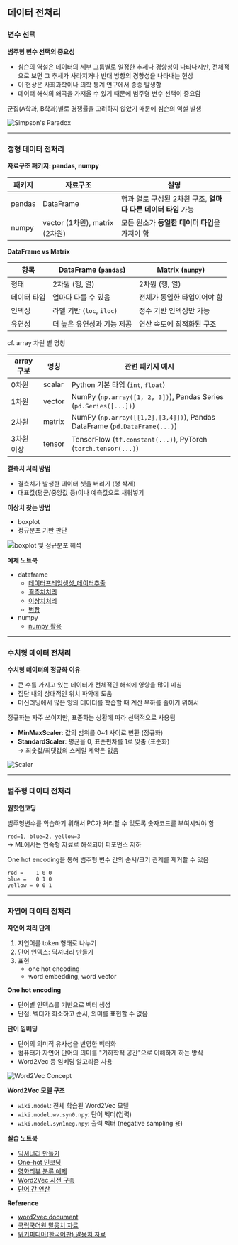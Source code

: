 ## 데이터 전처리

### 변수 선택


**범주형 변수 선택의 중요성**
- 심슨의 역설은 데이터의 세부 그룹별로 일정한 추세나 경향성이 나타나지만, 전체적으로 보면 그 추세가 사라지거나 반대 방향의 경향성을 나타내는 현상
- 이 현상은 사회과학이나 의학 통계 연구에서 종종 발생함
- 데이터 해석의 왜곡을 가져올 수 있기 때문에 범주형 변수 선택이 중요함

군집(A학과, B학과)별로 경쟁률을 고려하지 않았기 때문에 심슨의 역설 발생

![Simpson's Paradox](etc/image.png)


---

### 정형 데이터 전처리

**자료구조 패키지: pandas, numpy**

| 패키지  | 자료구조 | 설명 |
|---------|----------|------|
|pandas| DataFrame | 행과 열로 구성된 2차원 구조, **열마다 다른 데이터 타입** 가능 |
| numpy  | vector (1차원), matrix (2차원) | 모든 원소가 **동일한 데이터 타입**을 가져야 함 |



**DataFrame vs Matrix**

| 항목       | DataFrame (`pandas`)         | Matrix (`numpy`)             |
|------------|-------------------------------|-------------------------------|
| 형태       | 2차원 (행, 열)               | 2차원 (행, 열)               |
| 데이터 타입 | 열마다 다를 수 있음            | 전체가 동일한 타입이어야 함   |
| 인덱싱     | 라벨 기반 (`loc`, `iloc`)     | 정수 기반 인덱싱만 가능       |
| 유연성     | 더 높은 유연성과 기능 제공     | 연산 속도에 최적화된 구조     |



cf. array 차원 별 명칭

| array 구분 | 명칭     | 관련 패키지 예시 |
|------------|----------|------------------|
| 0차원      | scalar   | Python 기본 타입 (`int`, `float`) |
| 1차원      | vector   | NumPy (`np.array([1, 2, 3])`), Pandas Series (`pd.Series([...])`) |
| 2차원      | matrix   | NumPy (`np.array([[1,2],[3,4]])`), Pandas DataFrame (`pd.DataFrame(...)`) |
| 3차원 이상 | tensor   | TensorFlow (`tf.constant(...)`), PyTorch (`torch.tensor(...)`) |


**결측치 처리 방법**
- 결측치가 발생한 데이터 셋을 버리기 (행 삭제)
- 대표값(평균/중앙값 등)이나 예측값으로 채워넣기


**이상치 찾는 방법**
- boxplot
- 정규분포 기반 판단

![boxplot 및 정규분포 해석](etc/3_boxplot.png)


**예제 노트북**
- dataframe
  - [데이터프레임생성_데이터추출](ex01_pandas_데이터프레임생성_데이터추출.ipynb)
  - [결측치처리](ex02_pandas_결측치처리.ipynb)
  - [이상치처리](ex03_pandas_이상치처리예.ipynb)
  - [병합](ex04_pandas_병합.ipynb)
- numpy
  - [numpy 활용](ex05_Numpy.ipynb)

---

### 수치형 데이터 전처리

**수치형 데이터의 정규화 이유**
- 큰 수를 가지고 있는 데이터가 전체적인 해석에 영향을 많이 미침
- 집단 내의 상대적인 위치 파악에 도움
- 머신러닝에서 많은 양의 데이터를 학습할 때 계산 부하를 줄이기 위해서

정규화는 자주 쓰이지만, 표준화는 상황에 따라 선택적으로 사용됨

- **MinMaxScaler**: 값의 범위를 0~1 사이로 변환 (정규화)
- **StandardScaler**: 평균을 0, 표준편차를 1로 맞춤 (표준화)  
  → 최솟값/최댓값의 스케일 제약은 없음

![Scaler](etc/scaler.png)

---

### 범주형 데이터 전처리

**원핫인코딩**

범주형변수를 학습하기 위해서 PC가 처리할 수 있도록 숫자코드를 부여시켜야 함

`red=1, blue=2, yellow=3`  
→ ML에서는 연속형 자료로 해석되어 퍼포먼스 저하

One hot encoding을 통해 범주형 변수 간의 순서/크기 관계를 제거할 수 있음

```
red =    1 0 0
blue =   0 1 0
yellow = 0 0 1
```

---

### 자연어 데이터 전처리

**자연어 처리 단계**

1. 자연어를 token 형태로 나누기
2. 단어 인덱스: 딕셔너리 만들기
3. 표현
   - one hot encoding
   - word embedding, word vector

**One hot encoding**
- 단어별 인덱스를 기반으로 벡터 생성
- 단점: 벡터가 희소하고 순서, 의미를 표현할 수 없음

**단어 임베딩**
- 단어의 의미적 유사성을 반영한 벡터화
- 컴퓨터가 자연어 단어의 의미를 "기하학적 공간"으로 이해하게 하는 방식
- Word2Vec 등 임베딩 알고리즘 사용

![Word2Vec Concept](etc/word2vec.png)

**Word2Vec 모델 구조**
- `wiki.model`: 전체 학습된 Word2Vec 모델
- `wiki.model.wv.syn0.npy`: 단어 벡터(입력)
- `wiki.model.syn1neg.npy`: 출력 벡터 (negative sampling 용)

**실습 노트북**
- [딕셔너리 만들기](nlp/nlp_ex01_dic.ipynb)
- [One-hot 인코딩](nlp/nlp_ex03_one_hot.ipynb)
- [영화리뷰 분류 예제](nlp/nlp_ex04_one_hot_영화리뷰_분류.ipynb)
- [Word2Vec 사전 구축](nlp/nlp_ex05_wiki-mkdic.ipynb)
- [단어 간 연산](nlp/nlp_ex06_word_calculate.ipynb)

**Reference**
- [word2vec document](https://www.tensorflow.org/tutorials/representation/word2vec)
- [국립국어원 말뭉치 자료](https://corpus.korean.go.kr/request/reausetMain.do?lang=ko)
- [위키피디아(한국어판) 말뭉치 자료](https://dumps.wikimedia.org/kowiki/latest/)







